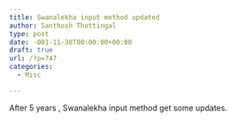 ```yaml
---
title: Swanalekha input method updated
author: Santhosh Thottingal
type: post
date: -001-11-30T00:00:00+00:00
draft: true
url: /?p=747
categories:
  - Misc

---
```

After 5 years , Swanalekha input method get some updates.